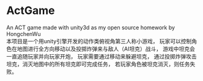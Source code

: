 # ActGame
An ACT game made with unity3d as my open source homework by HongchenWu  
本项目是一个用unity引擎开发的动作类俯视角第三人称小游戏，
玩家可以控制角色在地图进行全方向移动以及投掷炸弹来与敌人（AI坦克）战斗，
游戏中坦克会一直追随玩家并向玩家开炮，
玩家需要通过移动来躲避坦克，
通过投掷炸弹攻击坦克，消灭地图中的所有坦克即可完成任务，
若玩家角色被坦克消灭，则任务失败。
